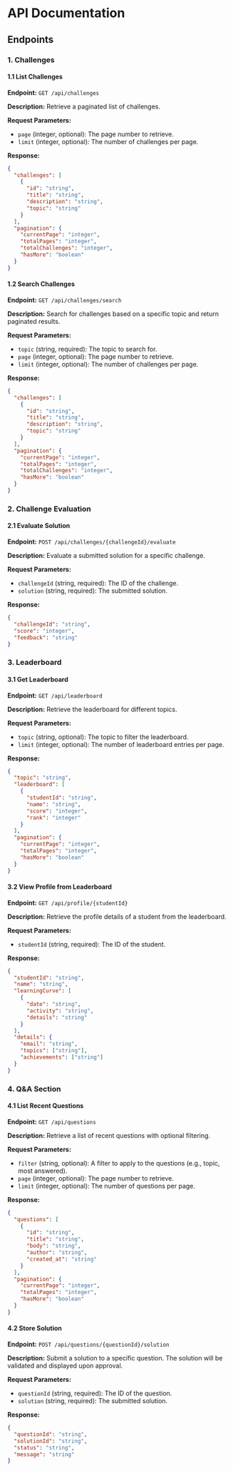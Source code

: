 # API Documentation

## Endpoints

### 1. Challenges

#### 1.1 List Challenges
**Endpoint:** `GET /api/challenges`

**Description:** Retrieve a paginated list of challenges.

**Request Parameters:**
- `page` (integer, optional): The page number to retrieve.
- `limit` (integer, optional): The number of challenges per page.

**Response:**
```json
{
  "challenges": [
    {
      "id": "string",
      "title": "string",
      "description": "string",
      "topic": "string"
    }
  ],
  "pagination": {
    "currentPage": "integer",
    "totalPages": "integer",
    "totalChallenges": "integer",
    "hasMore": "boolean"
  }
}
```

#### 1.2 Search Challenges
**Endpoint:** `GET /api/challenges/search`

**Description:** Search for challenges based on a specific topic and return paginated results.

**Request Parameters:**
- `topic` (string, required): The topic to search for.
- `page` (integer, optional): The page number to retrieve.
- `limit` (integer, optional): The number of challenges per page.

**Response:**
```json
{
  "challenges": [
    {
      "id": "string",
      "title": "string",
      "description": "string",
      "topic": "string"
    }
  ],
  "pagination": {
    "currentPage": "integer",
    "totalPages": "integer",
    "totalChallenges": "integer",
    "hasMore": "boolean"
  }
}
```

### 2. Challenge Evaluation

#### 2.1 Evaluate Solution
**Endpoint:** `POST /api/challenges/{challengeId}/evaluate`

**Description:** Evaluate a submitted solution for a specific challenge.

**Request Parameters:**
- `challengeId` (string, required): The ID of the challenge.
- `solution` (string, required): The submitted solution.

**Response:**
```json
{
  "challengeId": "string",
  "score": "integer",
  "feedback": "string"
}
```

### 3. Leaderboard

#### 3.1 Get Leaderboard
**Endpoint:** `GET /api/leaderboard`

**Description:** Retrieve the leaderboard for different topics.

**Request Parameters:**
- `topic` (string, optional): The topic to filter the leaderboard.
- `limit` (integer, optional): The number of leaderboard entries per page.

**Response:**
```json
{
  "topic": "string",
  "leaderboard": [
    {
      "studentId": "string",
      "name": "string",
      "score": "integer",
      "rank": "integer"
    }
  ],
  "pagination": {
    "currentPage": "integer",
    "totalPages": "integer",
    "hasMore": "boolean"
  }
}
```

#### 3.2 View Profile from Leaderboard
**Endpoint:** `GET /api/profile/{studentId}`

**Description:** Retrieve the profile details of a student from the leaderboard.

**Request Parameters:**
- `studentId` (string, required): The ID of the student.

**Response:**
```json
{
  "studentId": "string",
  "name": "string",
  "learningCurve": [
    {
      "date": "string",
      "activity": "string",
      "details": "string"
    }
  ],
  "details": {
    "email": "string",
    "topics": ["string"],
    "achievements": ["string"]
  }
}
```

### 4. Q&A Section

#### 4.1 List Recent Questions
**Endpoint:** `GET /api/questions`

**Description:** Retrieve a list of recent questions with optional filtering.

**Request Parameters:**
- `filter` (string, optional): A filter to apply to the questions (e.g., topic, most answered).
- `page` (integer, optional): The page number to retrieve.
- `limit` (integer, optional): The number of questions per page.

**Response:**
```json
{
  "questions": [
    {
      "id": "string",
      "title": "string",
      "body": "string",
      "author": "string",
      "created_at": "string"
    }
  ],
  "pagination": {
    "currentPage": "integer",
    "totalPages": "integer",
    "hasMore": "boolean"
  }
}
```

#### 4.2 Store Solution
**Endpoint:** `POST /api/questions/{questionId}/solution`

**Description:** Submit a solution to a specific question. The solution will be validated and displayed upon approval.

**Request Parameters:**
- `questionId` (string, required): The ID of the question.
- `solution` (string, required): The submitted solution.

**Response:**
```json
{
  "questionId": "string",
  "solutionId": "string",
  "status": "string",
  "message": "string"
}
```
